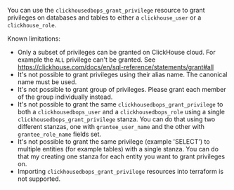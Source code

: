 You can use the `clickhousedbops_grant_privilege` resource to grant privileges on databases and tables to either a `clickhouse_user` or a `clickhouse_role`.

Known limitations:

- Only a subset of privileges can be granted on ClickHouse cloud. For example the `ALL` privilege can't be granted. See https://clickhouse.com/docs/en/sql-reference/statements/grant#all
- It's not possible to grant privileges using their alias name. The canonical name must be used.
- It's not possible to grant group of privileges. Please grant each member of the group individually instead.
- It's not possible to grant the same `clickhousedbops_grant_privilege` to both a `clickhousedbops_user` and a `clickhousedbops_role` using a single `clickhousedbops_grant_privilege` stanza. You can do that using two different stanzas, one with `grantee_user_name` and the other with `grantee_role_name` fields set.
- It's not possible to grant the same privilege (example 'SELECT') to multiple entities (for example tables) with a single stanza. You can do that my creating one stanza for each entity you want to grant privileges on.
- Importing `clickhousedbops_grant_privilege` resources into terraform is not supported.
